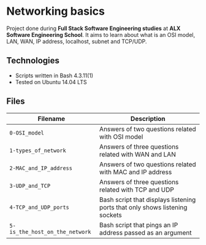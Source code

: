 # Networking basics
Project done during **Full Stack Software Engineering studies** at **ALX Software Engineering School**. It aims to learn about what is an OSI model, LAN, WAN, IP address, localhost, subnet and TCP/UDP.

## Technologies
* Scripts written in Bash 4.3.11(1)
* Tested on Ubuntu 14.04 LTS

## Files

| Filename | Description |
| -------- | ----------- |
| `0-OSI_model` | Answers of two questions related with OSI model |
| `1-types_of_network` | Answers of three questions related with WAN and LAN |
| `2-MAC_and_IP_address` | Answers of two questions related with MAC and IP address |
| `3-UDP_and_TCP` | Answers of three questions related with TCP and UDP |
| `4-TCP_and_UDP_ports` | Bash script that displays listening ports that only shows listening sockets |
| `5-is_the_host_on_the_network` | Bash script that pings an IP address passed as an argument |
